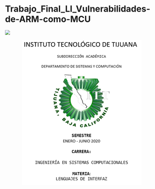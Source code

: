 # Trabajo_Final_LI_Vulnerabilidades-de-ARM-como-MCU


![](https://tectijuana.edu.mx/wp-content/uploads/2014/11/Heading-Ing-sistemas-2048x672.png) 

<p align="center">
 

 
<img width="394" height="479" src="https://github.com/GarciaRosasIvan/Trabajo_Final_LI_Vulnerabilidades-de-ARM-como-MCU/blob/master/InicioREADMEGit.png">

</p>
 
